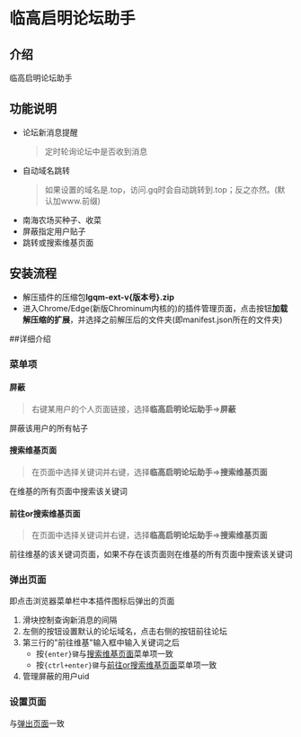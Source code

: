 # 临高启明论坛助手

## 介绍

临高启明论坛助手

## 功能说明

- 论坛新消息提醒
    > 定时轮询论坛中是否收到消息
- 自动域名跳转
    > 如果设置的域名是.top，访问.gq时会自动跳转到.top；反之亦然。(默认加www.前缀)
- 南海农场买种子、收菜
- 屏蔽指定用户贴子
- 跳转或搜索维基页面

## 安装流程

- 解压插件的压缩包**lgqm-ext-v{版本号}.zip**
- 进入Chrome/Edge(新版Chrominum内核的)的插件管理页面，点击按钮**加载解压缩的扩展**，并选择之前解压后的文件夹(即manifest.json所在的文件夹)

##详细介绍
### 菜单项

#### 屏蔽

> 右键某用户的个人页面链接，选择**临高启明论坛助手**=>**屏蔽**

屏蔽该用户的所有帖子
#### 搜索维基页面

> 在页面中选择关键词并右键，选择**临高启明论坛助手**=>**搜索维基页面**

在维基的所有页面中搜索该关键词
#### 前往or搜索维基页面

> 在页面中选择关键词并右键，选择**临高启明论坛助手**=>**搜索维基页面**

前往维基的该关键词页面，如果不存在该页面则在维基的所有页面中搜索该关键词

### 弹出页面

即点击浏览器菜单栏中本插件图标后弹出的页面
1. 滑块控制查询新消息的间隔
2. 左侧的按钮设置默认的论坛域名，点击右侧的按钮前往论坛
3. 第三行的"前往维基"输入框中输入关键词之后
   - 按`{enter}键`与[搜索维基页面](#搜索维基页面)菜单项一致
   - 按`{ctrl+enter}键`与[前往or搜索维基页面](#前往or搜索维基页面)菜单项一致
4. 管理屏蔽的用户uid

### 设置页面

与[弹出页面](#弹出页面)一致
